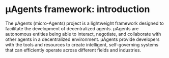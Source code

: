 # μAgents framework: introduction

The μAgents (micro-Agents) project is a lightweight framework designed to facilitate the development of decentralized agents. μAgents are autonomous entities being able to interact, negotiate, and collaborate with other agents in a decentralized environment. μAgents provide developers with the tools and resources to create intelligent, self-governing systems that can efficiently operate across different fields and industries. 
